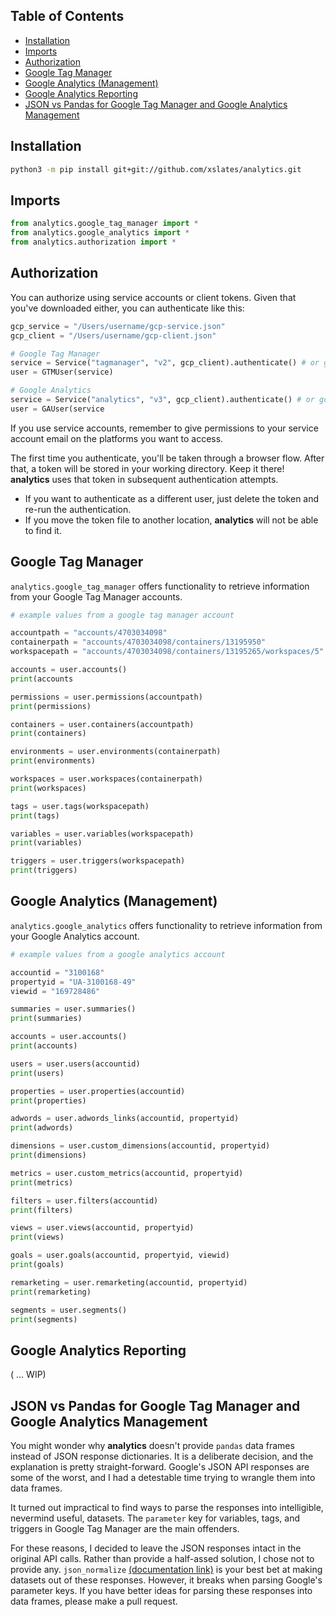 ## Table of Contents <!-- omit in TOC -->
- [Installation](#installation)
- [Imports](#imports)
- [Authorization](#authorization)
- [Google Tag Manager](#google-tag-manager)
- [Google Analytics (Management)](#google-analytics-management)
- [Google Analytics Reporting](#google-analytics-reporting)
- [JSON vs Pandas for Google Tag Manager and Google Analytics Management](#json-vs-pandas-for-google-tag-manager-and-google-analytics-management)

## Installation

```bash
python3 -m pip install git+git://github.com/xslates/analytics.git
```

## Imports

```python
from analytics.google_tag_manager import *
from analytics.google_analytics import *
from analytics.authorization import *
```

## Authorization

You can authorize using service accounts or client tokens. Given that you've downloaded either, you can authenticate like this:

```python
gcp_service = "/Users/username/gcp-service.json"
gcp_client = "/Users/username/gcp-client.json"

# Google Tag Manager
service = Service("tagmanager", "v2", gcp_client).authenticate() # or gcp_service
user = GTMUser(service)

# Google Analytics
service = Service("analytics", "v3", gcp_client).authenticate() # or gcp_service
user = GAUser(service
```

If you use service accounts, remember to give permissions to your service account email on the platforms you want to access.

The first time you authenticate, you'll be taken through a browser flow. After that, a token will be stored in your working directory. Keep it there! **analytics** uses that token in subsequent authentication attempts. 

- If you want to authenticate as a different user, just delete the token and re-run the authentication.
- If you move the token file to another location, **analytics** will not be able to find it.

## Google Tag Manager

`analytics.google_tag_manager` offers functionality to retrieve information from your Google Tag Manager accounts.

```python
# example values from a google tag manager account

accountpath = "accounts/4703034098" 
containerpath = "accounts/4703034098/containers/13195950"
workspacepath = "accounts/4703034098/containers/13195265/workspaces/5"

accounts = user.accounts()
print(accounts

permissions = user.permissions(accountpath)
print(permissions)

containers = user.containers(accountpath)
print(containers)

environments = user.environments(containerpath)
print(environments)

workspaces = user.workspaces(containerpath)
print(workspaces)

tags = user.tags(workspacepath)
print(tags)

variables = user.variables(workspacepath)
print(variables)

triggers = user.triggers(workspacepath)
print(triggers)
```

## Google Analytics (Management)

`analytics.google_analytics` offers functionality to retrieve information from your Google Analytics account.

```python
# example values from a google analytics account

accountid = "3100168"
propertyid = "UA-3100168-49"
viewid = "169728486"

summaries = user.summaries()
print(summaries)

accounts = user.accounts()
print(accounts)

users = user.users(accountid)
print(users)

properties = user.properties(accountid)
print(properties)

adwords = user.adwords_links(accountid, propertyid)
print(adwords)

dimensions = user.custom_dimensions(accountid, propertyid)
print(dimensions)

metrics = user.custom_metrics(accountid, propertyid)
print(metrics)

filters = user.filters(accountid)
print(filters)

views = user.views(accountid, propertyid)
print(views)

goals = user.goals(accountid, propertyid, viewid)
print(goals)

remarketing = user.remarketing(accountid, propertyid)
print(remarketing)

segments = user.segments()
print(segments)
```

## Google Analytics Reporting

( ... WIP)

## JSON vs Pandas for Google Tag Manager and Google Analytics Management

You might wonder why **analytics** doesn't provide `pandas` data frames instead of JSON response dictionaries. It is a deliberate decision, and the explanation is pretty straight-forward. Google's JSON API responses are some of the worst, and I had a detestable time trying to wrangle them into data frames. 

It turned out impractical to find ways to parse the responses into intelligible, nevermind useful, datasets. The `parameter` key for variables, tags, and triggers in Google Tag Manager are the main offenders. 

For these reasons, I decided to leave the JSON responses intact in the original API calls. Rather than provide a half-assed solution, I chose not to provide any.  `json_normalize` [(documentation link)](https://pandas.pydata.org/pandas-docs/stable/reference/api/pandas.io.json.json_normalize.html) is your best bet at making datasets out of these responses. However, it breaks when parsing Google's parameter keys. If you have better ideas for parsing these responses into data frames, please make a pull request.